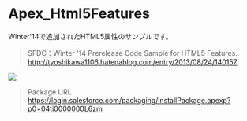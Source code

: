 Apex_Html5Features
========================

Winter'14で追加されたHTML5属性のサンプルです。
  
  
>SFDC：Winter '14 Prerelease Code Sample for HTML5 Features..
>http://tyoshikawa1106.hatenablog.com/entry/2013/08/24/140157
  
  
<img src="http://cdn-ak.f.st-hatena.com/images/fotolife/t/tyoshikawa1106/20131129/20131129212444.png" />  
  
>Package URL  
>https://login.salesforce.com/packaging/installPackage.apexp?p0=04ti0000000L6zm
